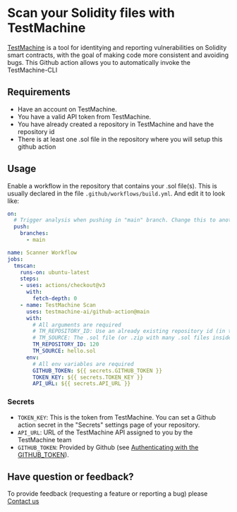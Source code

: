 # Scan your Solidity files with TestMachine

[TestMachine](https://TestMachine.ai) is a tool for identitying and reporting vulnerabilities on Solidity smart contracts, with the goal of making code more consistent and avoiding bugs. This Github action allows you to automatically invoke the TestMachine-CLI

## Requirements

* Have an account on TestMachine.
* You have a valid API token from TestMachine.
* You have already created a repository in TestMachine and have the repository id
* There is at least one .sol file in the repository where you will setup this github action

## Usage

Enable a workflow in the repository that contains your .sol file(s). This is usually declared in the file `.github/workflows/build.yml`. And edit it to look like:

```yaml
on:
  # Trigger analysis when pushing in "main" branch. Change this to another branch if you need to
  push:
    branches:
      - main

name: Scanner Workflow
jobs:
  tmscan:
    runs-on: ubuntu-latest
    steps:
    - uses: actions/checkout@v3
      with:
        fetch-depth: 0
    - name: TestMachine Scan
      uses: testmachine-ai/github-action@main
      with:
        # All arguments are required
        # TM_REPOSITORY_ID: Use an already existing repository id (in this example: 120)
        # TM_SOURCE: The .sol file (or .zip with many .sol files inside) that you want to analyze (in this example: hello.sol)        
        TM_REPOSITORY_ID: 120
        TM_SOURCE: hello.sol
      env:
        # All env variables are required
        GITHUB_TOKEN: ${{ secrets.GITHUB_TOKEN }}
        TOKEN_KEY: ${{ secrets.TOKEN_KEY }}
        API_URL: ${{ secrets.API_URL }}
```

### Secrets

- `TOKEN_KEY`: This is the token from TestMachine. You can set a Github action secret in the "Secrets" settings page of your repository.
- `API_URL`: URL of the TestMachine API assigned to you by the TestMachine team
- `GITHUB_TOKEN`: Provided by Github (see [Authenticating with the GITHUB_TOKEN](https://help.github.com/en/actions/automating-your-workflow-with-github-actions/authenticating-with-the-github_token)).


## Have question or feedback?

To provide feedback (requesting a feature or reporting a bug) please [Contact us](https://TestMachine.ai)